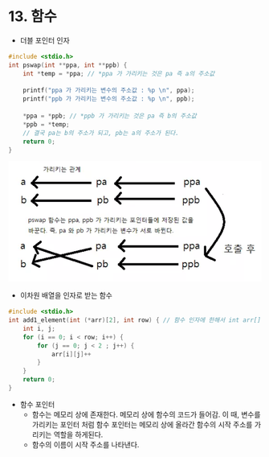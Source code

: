 # 13. 함수

* 더블 포인터 인자

```c
#include <stdio.h>
int pswap(int **ppa, int **ppb) {
    int *temp = *ppa; // *ppa 가 가리키는 것은 pa 즉 a의 주소값
    
    printf("ppa 가 가리키는 변수의 주소값 : %p \n", ppa);
    printf("ppb 가 가리키는 변수의 주소값 : %p \n", ppb);
    
    *ppa = *ppb; // *ppb 가 가리키는 것은 pa 즉 b의 주소값
    *ppb = *temp;
    // 결국 pa는 b의 주소가 되고, pb는 a의 주소가 된다.
    return 0;
}
```

![image-20200429133830242](images/image-20200429133830242.png)

* 이차원 배열을 인자로 받는 함수

```c
#include <stdio.h>
int add1_element(int (*arr)[2], int row) { // 함수 인자에 한해서 int arr[][2]도 가능
    int i, j;
    for (i == 0; i < row; i++) {
        for (j == 0; j < 2 ; j++) {
            arr[i][j]++
        }
    }
    return 0;
}
```



* 함수 포인터
  * 함수는 메모리 상에 존재한다.  메모리 상에 함수의 코드가 들어감. 이 때, 변수를 가리키는 포인터 처럼 함수 포인터는 메모리 상에 올라간 함수의 시작 주소를 가리키는 역할을 하게된다.
  * 함수의 이름이 시작 주소를 나타낸다.